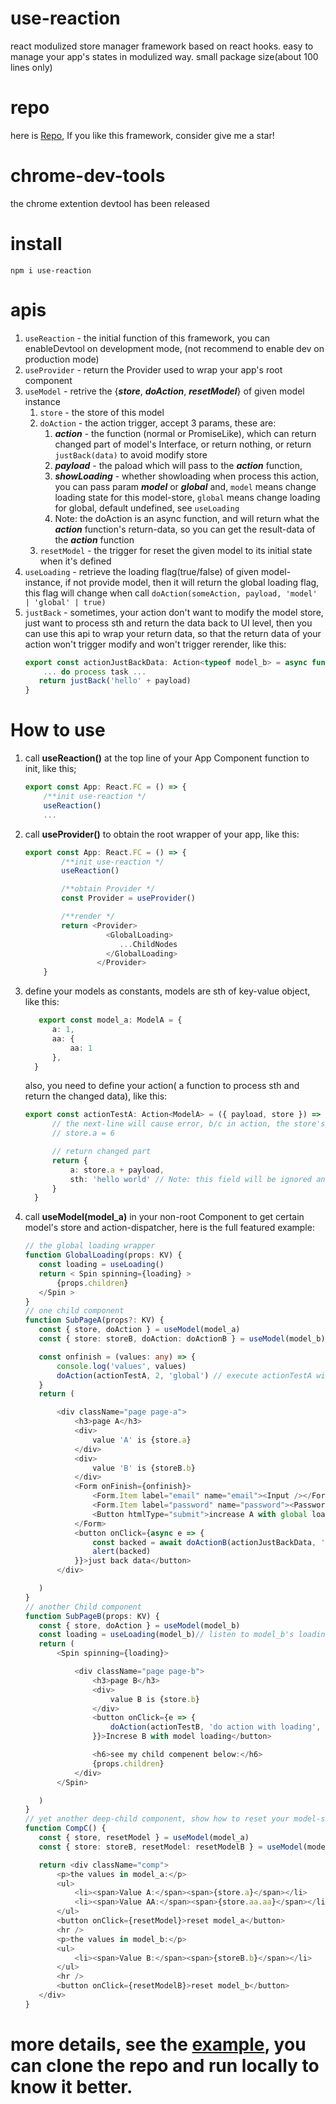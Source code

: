 # use-reaction
react modulized store manager framework based on react hooks.
easy to manage your app's states in modulized way.
small package size(about 100 lines only)
# repo
here is [Repo](https://github.com/swellee/use-reaction), If you like this framework, consider give me a star!
# chrome-dev-tools
the chrome extention devtool has been released
# install
```shell
npm i use-reaction
```
# apis
1. `useReaction` - the initial function of this framework, you can enableDevtool on development mode, (not recommend to enable dev on production mode)
2. `useProvider` - return the Provider used to wrap your app's root component
3. `useModel` - retrive the {***store***, ***doAction***, ***resetModel***} of given model instance
   1. `store` - the store of this model
   2. `doAction` - the action trigger, accept 3 params, these are:
      1. ***action*** - the function (normal or PromiseLike), which can return changed part of model's Interface, or return nothing, or return `justBack(data)` to avoid modify store
      2. ***payload*** - the paload which will pass to the ***action*** function,
      3. ***showLoading*** - whether showloading when process this action, you can pass param ***model*** or ***global*** and, `model` means change loading state for this model-store, `global` means change loading for global, default undefined, see `useLoading`
      4. Note: the doAction is an async function, and will return what the ***action*** function's return-data, so you can get the result-data of the ***action*** function
   3. `resetModel` - the trigger for reset the given model to its initial state when it's defined
4. `useLoading` - retrieve the loading flag(true/false) of given model-instance, if not provide model, then it will return the global loading flag, this flag will change when call `doAction(someAction, payload, 'model' | 'global' | true)`
5. `justBack` - sometimes, your action don't want to modify the model store, just want to process sth and return the data back to UI level, then you can use this api to wrap your return data, so that the return data of your action won't trigger modify and won't trigger rerender, like this:
    ```typescript
    export const actionJustBackData: Action<typeof model_b> = async function({ payload }) {
        ... do process task ...
       return justBack('hello' + payload)
   }
    ```

# How to use
1. call **useReaction()** at the top line of your App Component function to init, like this;

    ```typescript
    export const App: React.FC = () => {
        /**init use-reaction */
        useReaction()
        ...
    ```
2. call **useProvider()** to obtain the root wrapper of your app, like this:

    ```typescript
    export const App: React.FC = () => {
            /**init use-reaction */
            useReaction()

            /**obtain Provider */
            const Provider = useProvider()

            /**render */
            return <Provider>
                      <GlobalLoading>
                         ...ChildNodes
                      </GlobalLoading>
                    </Provider>
        }
    ```
3. define your models as constants, models are sth of key-value object,
    like this:
    ```typescript
       export const model_a: ModelA = {
          a: 1,
          aa: {
              aa: 1
          },
      }
    ```
    also, you need to define your action( a function to process sth and return the changed data), 
    like this:
    ```typescript
    export const actionTestA: Action<ModelA> = ({ payload, store }) => {
          // the next-line will cause error, b/c in action, the store's prop can't be modified directly
          // store.a = 6

          // return changed part
          return {
              a: store.a + payload,
              sth: 'hello world' // Note: this field will be ignored and won't be added into model_a b/c the field 'sth' is not defined in ModelA !!!
          }
      }
    ```
4. call **useModel(model_a)** in your non-root Component to get certain model's store and action-dispatcher, here is the full featured example:
    ```typescript
    // the global loading wrapper
    function GlobalLoading(props: KV) {
       const loading = useLoading()
       return < Spin spinning={loading} >
           {props.children}
       </Spin >
    }
    // one child component
    function SubPageA(props?: KV) {
       const { store, doAction } = useModel(model_a)
       const { store: storeB, doAction: doActionB } = useModel(model_b)

       const onfinish = (values: any) => {
           console.log('values', values)
           doAction(actionTestA, 2, 'global') // execute actionTestA with global loading
       }
       return (

           <div className="page page-a">
               <h3>page A</h3>
               <div>
                   value 'A' is {store.a}
               </div>
               <div>
                   value 'B' is {storeB.b}
               </div>
               <Form onFinish={onfinish}>
                   <Form.Item label="email" name="email"><Input /></Form.Item>
                   <Form.Item label="password" name="password"><Password /></Form.Item>
                   <Button htmlType="submit">increase A with global loading</Button>
               </Form>
               <button onClick={async e => {
                   const backed = await doActionB(actionJustBackData, ',world:' + Date.now())
                   alert(backed)
               }}>just back data</button>
           </div>

       )
   }
   // another Child component
   function SubPageB(props: KV) {
       const { store, doAction } = useModel(model_b)
       const loading = useLoading(model_b)// listen to model_b's loading state
       return (
           <Spin spinning={loading}>

               <div className="page page-b">
                   <h3>page B</h3>
                   <div>
                       value B is {store.b}
                   </div>
                   <button onClick={e => {
                       doAction(actionTestB, 'do action with loading', 'model') // execute actionTestB with model-loading
                   }}>Increse B with model loading</button>

                   <h6>see my child compenent below:</h6>
                   {props.children}
               </div>
           </Spin>

       )
   }
    // yet another deep-child component, show how to reset your model-store
   function CompC() {
       const { store, resetModel } = useModel(model_a)
       const { store: storeB, resetModel: resetModelB } = useModel(model_b)

       return <div className="comp">
           <p>the values in model_a:</p>
           <ul>
               <li><span>Value A:</span><span>{store.a}</span></li>
               <li><span>Value AA:</span><span>{store.aa.aa}</span></li>
           </ul>
           <button onClick={resetModel}>reset model_a</button>
           <hr />
           <p>the values in model_b:</p>
           <ul>
               <li><span>Value B:</span><span>{storeB.b}</span></li>
           </ul>
           <hr />
           <button onClick={resetModelB}>reset model_b</button>
       </div>
   }
    ```
    
# more details, see the [example](https://github.com/swellee/use-reaction/blob/main/src/app.tsx), you can clone the repo and run locally to know it better.